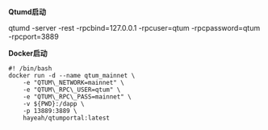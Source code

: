 **Qtumd启动**

qtumd  -server -rest -rpcbind=127.0.0.1 -rpcuser=qtum -rpcpassword=qtum -rpcport=3889

**Docker启动**

```
#! /bin/bash
docker run -d --name qtum_mainnet \
    -e "QTUM\_NETWORK=mainnet" \
    -e "QTUM\_RPC\_USER=qtum" \
    -e "QTUM\_RPC\_PASS=mainnet" \
    -v ${PWD}:/dapp \
    -p 13889:3889 \
    hayeah/qtumportal:latest
```



